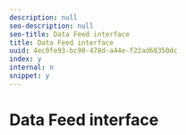 ```yaml
---
description: null
seo-description: null
seo-title: Data Feed interface
title: Data Feed interface
uuid: 4ec0fe93-bc90-478d-a44e-f22ad68350dc
index: y
internal: n
snippet: y
---
```


# Data Feed interface

